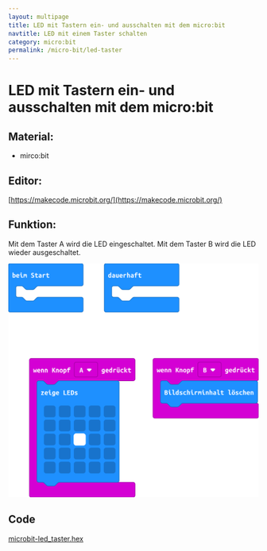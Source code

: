 ```yaml
---
layout: multipage
title: LED mit Tastern ein- und ausschalten mit dem micro:bit
navtitle: LED mit einem Taster schalten
category: micro:bit
permalink: /micro-bit/led-taster
---
```

# LED mit Tastern ein- und ausschalten mit dem micro:bit

## Material:

+ mirco:bit


## Editor:

[https://makecode.microbit.org/](https://makecode.microbit.org/)

## Funktion:

Mit dem Taster A wird die LED eingeschaltet. Mit dem Taster B wird die LED wieder ausgeschaltet.

![](images/microbit-Screenshot_led_taster_ohne_kit.png)

## Code
[microbit-led_taster.hex](appendix/microbit-led_taster.hex)

<!--<div class="alert alert-warning" role="alert">
Hinweis: Das benötigte Material ist im Scoutlab Session Kit enthalten.
Falls du dieses Kit schon hast. Dann haben wir eine <a href="../micro-bit/led-taster_mit_kit">Anleitung</a> für dich.
<a href="https://www.vcp.de/service/materialbestellung/#c288">https://www.vcp.de/service/materialbestellung/</a>
</div>-->
